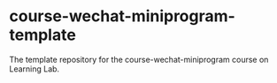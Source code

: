 # course-wechat-miniprogram-template
The template repository for the course-wechat-miniprogram course on Learning Lab.
